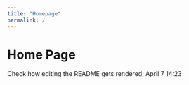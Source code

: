 ```yaml
---
title: "Homepage"
permalink: /
---
```


# Home Page

Check how editing the README gets rendered; April 7 14:23

